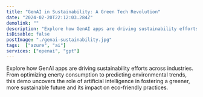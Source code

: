 ```yaml
---
title: "GenAI in Sustainability: A Green Tech Revolution"
date: "2024-02-20T22:12:03.284Z"
demolink: ""
description: "Explore how GenAI apps are driving sustainability efforts across industries. From optimizing enerty consumption to predicting environmental trends, this demo uncovers the role of artificial intelligence in fostering a greener, more sustainable future and its impact on eco-friendly practices."
isDisable: false
postImage: "./genai-sustainability.jpg"
tags:  ["azure", "ai"]
services: ["openai", "gpt"]
---
```


Explore how GenAI apps are driving sustainability efforts across industries. From optimizing enerty consumption to predicting environmental trends, this demo uncovers the role of artificial intelligence in fostering a greener, more sustainable future and its impact on eco-friendly practices.